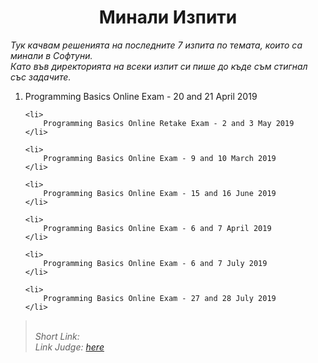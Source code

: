 <h1 align="center">Минали Изпити</h1>
<i>
    Тук качвам решенията на последните 7 изпита по темата, които са минали в Софтуни. 
    </br>
    Като във директорията на всеки изпит си пише до къде съм стигнал със задачите.
</i>
<br>

<ol>
    <li>
        Programming Basics Online Exam - 20 and 21 April 2019
    </li>

    <li>
        Programming Basics Online Retake Exam - 2 and 3 May 2019
    </li>

    <li>
        Programming Basics Online Exam - 9 and 10 March 2019
    </li>

    <li>
        Programming Basics Online Exam - 15 and 16 June 2019
    </li>

    <li>
        Programming Basics Online Exam - 6 and 7 April 2019
    </li>

    <li>
        Programming Basics Online Exam - 6 and 7 July 2019
    </li>

    <li>
        Programming Basics Online Exam - 27 and 28 July 2019
    </li>
</ol>

<blockquote>
    <br>
    <i>
        Short Link:
    </i>
    <br>
    <i>
        Link Judge: <a href="https://judge.softuni.bg/Contests/#!/List/ByCategory/38/PB-Exams"> here</a>
    </i>
</blockquote>
